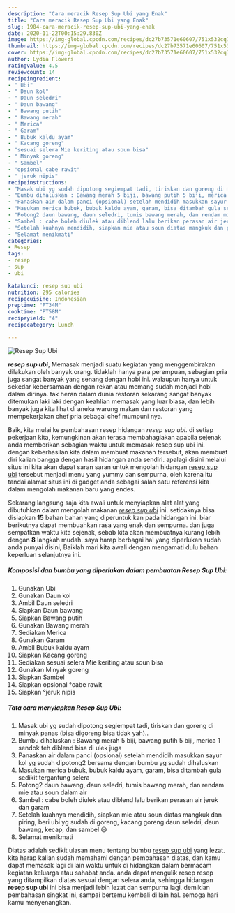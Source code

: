 ```yaml
---
description: "Cara meracik Resep Sup Ubi yang Enak"
title: "Cara meracik Resep Sup Ubi yang Enak"
slug: 1904-cara-meracik-resep-sup-ubi-yang-enak
date: 2020-11-22T00:15:29.830Z
image: https://img-global.cpcdn.com/recipes/dc27b73571e60607/751x532cq70/resep-sup-ubi-foto-resep-utama.jpg
thumbnail: https://img-global.cpcdn.com/recipes/dc27b73571e60607/751x532cq70/resep-sup-ubi-foto-resep-utama.jpg
cover: https://img-global.cpcdn.com/recipes/dc27b73571e60607/751x532cq70/resep-sup-ubi-foto-resep-utama.jpg
author: Lydia Flowers
ratingvalue: 4.5
reviewcount: 14
recipeingredient:
- " Ubi"
- " Daun kol"
- " Daun seledri"
- " Daun bawang"
- " Bawang putih"
- " Bawang merah"
- " Merica"
- " Garam"
- " Bubuk kaldu ayam"
- " Kacang goreng"
- "sesuai selera Mie keriting atau soun bisa"
- " Minyak goreng"
- " Sambel"
- "opsional cabe rawit"
- " jeruk nipis"
recipeinstructions:
- "Masak ubi yg sudah dipotong segiempat tadi, tiriskan dan goreng di minyak panas (bisa digoreng bisa tidak yah).."
- "Bumbu dihaluskan : Bawang merah 5 biji, bawang putih 5 biji, merica 1 sendok teh diblend bisa di ulek juga"
- "Panaskan air dalam panci (opsional) setelah mendidih masukkan sayur kol yg sudah dipotong2 bersama dengan bumbu yg sudah dihaluskan"
- "Masukan merica bubuk, bubuk kaldu ayam, garam, bisa ditambah gula sedikit tergantung selera"
- "Potong2 daun bawang, daun seledri, tumis bawang merah, dan rendam mie atau soun dalam air"
- "Sambel : cabe boleh diulek atau diblend lalu berikan perasan air jeruk dan garam"
- "Setelah kuahnya mendidih, siapkan mie atau soun diatas mangkuk dan piring, beri ubi yg sudah di goreng, kacang goreng daun seledri, daun bawang, kecap, dan sambel 😃"
- "Selamat menikmati"
categories:
- Resep
tags:
- resep
- sup
- ubi

katakunci: resep sup ubi 
nutrition: 295 calories
recipecuisine: Indonesian
preptime: "PT34M"
cooktime: "PT58M"
recipeyield: "4"
recipecategory: Lunch

---
```



![Resep Sup Ubi](https://img-global.cpcdn.com/recipes/dc27b73571e60607/751x532cq70/resep-sup-ubi-foto-resep-utama.jpg)

<b><i>resep sup ubi</i></b>, Memasak menjadi suatu kegiatan yang menggembirakan dilakukan oleh banyak orang. tidaklah hanya para perempuan, sebagian pria juga sangat banyak yang senang dengan hobi ini. walaupun hanya untuk sekedar kebersamaan dengan rekan atau memang sudah menjadi hobi dalam dirinya. tak heran dalam dunia restoran sekarang sangat banyak ditemukan laki laki dengan keahlian memasak yang luar biasa, dan lebih banyak juga kita lihat di aneka warung makan dan restoran yang mempekerjakan chef pria sebagai chef mumpuni nya.



Baik, kita mulai ke pembahasan resep hidangan <i>resep sup ubi</i>. di setiap pekerjaan kita, kemungkinan akan terasa membahagiakan apabila sejenak anda memberikan sebagian waktu untuk memasak resep sup ubi ini. dengan keberhasilan kita dalam membuat makanan tersebut, akan membuat diri kalian bangga dengan hasil hidangan anda sendiri. apalagi disini melalui situs ini kita akan dapat saran saran untuk mengolah hidangan <u>resep sup ubi</u> tersebut menjadi menu yang yummy dan sempurna, oleh karena itu tandai alamat situs ini di gadget anda sebagai salah satu referensi kita dalam mengolah makanan baru yang endes.


Sekarang langsung saja kita awali untuk menyiapkan alat alat yang dibutuhkan dalam mengolah makanan <u><i>resep sup ubi</i></u> ini. setidaknya bisa disiapkan <b>15</b> bahan bahan yang diperuntuk kan pada hidangan ini. biar berikutnya dapat membuahkan rasa yang enak dan sempurna. dan juga sempatkan waktu kita sejenak, sebab kita akan membuatnya kurang lebih dengan <b>8</b> langkah mudah. saya harap berbagai hal yang diperlukan sudah anda punyai disini, Baiklah mari kita awali dengan mengamati dulu bahan keperluan selanjutnya ini.

<!--inarticleads1-->

##### Komposisi dan bumbu yang diperlukan dalam pembuatan Resep Sup Ubi:

1. Gunakan  Ubi
1. Gunakan  Daun kol
1. Ambil  Daun seledri
1. Siapkan  Daun bawang
1. Siapkan  Bawang putih
1. Gunakan  Bawang merah
1. Sediakan  Merica
1. Gunakan  Garam
1. Ambil  Bubuk kaldu ayam
1. Siapkan  Kacang goreng
1. Sediakan sesuai selera Mie keriting atau soun bisa
1. Gunakan  Minyak goreng
1. Siapkan  Sambel
1. Siapkan opsional °cabe rawit
1. Siapkan  °jeruk nipis




<!--inarticleads2-->

##### Tata cara menyiapkan Resep Sup Ubi:

1. Masak ubi yg sudah dipotong segiempat tadi, tiriskan dan goreng di minyak panas (bisa digoreng bisa tidak yah)..
1. Bumbu dihaluskan : Bawang merah 5 biji, bawang putih 5 biji, merica 1 sendok teh diblend bisa di ulek juga
1. Panaskan air dalam panci (opsional) setelah mendidih masukkan sayur kol yg sudah dipotong2 bersama dengan bumbu yg sudah dihaluskan
1. Masukan merica bubuk, bubuk kaldu ayam, garam, bisa ditambah gula sedikit tergantung selera
1. Potong2 daun bawang, daun seledri, tumis bawang merah, dan rendam mie atau soun dalam air
1. Sambel : cabe boleh diulek atau diblend lalu berikan perasan air jeruk dan garam
1. Setelah kuahnya mendidih, siapkan mie atau soun diatas mangkuk dan piring, beri ubi yg sudah di goreng, kacang goreng daun seledri, daun bawang, kecap, dan sambel 😃
1. Selamat menikmati




Diatas adalah sedikit ulasan menu tentang bumbu <u>resep sup ubi</u> yang lezat. kita harap kalian sudah memahami dengan pembahasan diatas, dan kamu dapat memasak lagi di lain waktu untuk di hidangkan dalam bermacam kegiatan keluarga atau sahabat anda. anda dapat mengulik resep resep yang ditampilkan diatas sesuai dengan selera anda, sehingga hidangan <b>resep sup ubi</b> ini bisa menjadi lebih lezat dan sempurna lagi. demikian pembahasan singkat ini, sampai bertemu kembali di lain hal. semoga hari kamu menyenangkan.
